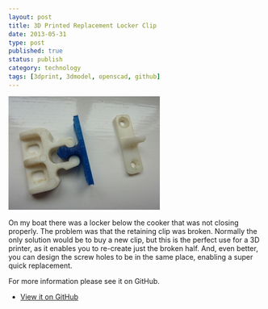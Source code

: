 ```yaml
--- 
layout: post 
title: 3D Printed Replacement Locker Clip
date: 2013-05-31
type: post 
published: true 
status: publish
category: technology
tags: [3dprint, 3dmodel, openscad, github]
---
```


<a href="/assets/lockerclip.jpg"><img src="/assets/lockerclip_300.jpg" class="image-right" alt="Locker Clip"></a>

On my boat there was a locker below the cooker that was not closing
properly. The problem was that the retaining clip was broken. Normally
the only solution would be to buy a new clip, but this is the perfect
use for a 3D printer, as it enables you to re-create just the broken
half. And, even better, you can design the screw holes to be in the same
place, enabling a super quick replacement.

<!--more-->

For more information please see it on GitHub.

   * [View it on GitHub](https://github.com/chrisjrob/lockerclip)

